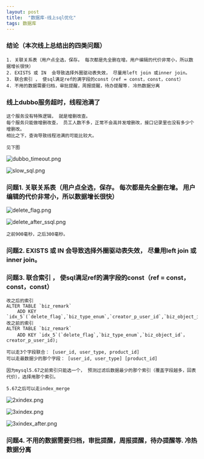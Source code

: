 ```yaml
---
layout: post
title:  "数据库-线上sql优化"
tags: 数据库
---
```


### 结论（本次线上总结出的四类问题）

    1. 关联关系表（用户点全选，保存。 每次都是先全删在增。用户编辑的代价非常小，所以数据增长很快）
    2. EXISTS 或 IN  会导致选择外圈驱动表失效， 尽量用left join 或inner join。
    3. 联合索引 ， 使sql满足ref的满字段的const（ref = const，const，const）
    4. 不用的数据需要归档，审批提醒，周报提醒，待办提醒等. 冷热数据分离
    
### 线上dubbo服务超时，线程池满了
    
    这个服务没有特殊逻辑， 就是增删改查。
    每个服务只能做增删改查， 员工人数不多，正常不会高并发增删改，接口记录里也没有多少个增删改。
    相比之下，查询导致线程池满的可能比较大。
    
    见下图
        
![dubbo_timeout.png](../../../images/slowsql/dubbo_timeout.png)

![slow_sql.png](../../../images/slowsql/slow_sql.png)


### 问题1. 关联关系表（用户点全选，保存。 每次都是先全删在增。 用户编辑的代价非常小，所以数据增长很快）
    
![delete_flag.png](../../../images/slowsql/delete_flag.png)
    
![delete_after_ssql.png](../../../images/slowsql/delete_after_ssql.png)

    之前900毫秒，之后300毫秒。

### 问题2. EXISTS 或 IN  会导致选择外圈驱动表失效， 尽量用left join 或inner join。

### 问题3. 联合索引 ， 使sql满足ref的满字段的const（ref = const，const，const）
    
    改之后的索引
    ALTER TABLE `biz_remark` 
        ADD KEY `idx_5`(`delete_flag`,`biz_type_enum`,`creator_p_user_id`,`biz_object_id`);
    改之前的索引
    ALTER TABLE `biz_remark` 
        ADD KEY `idx_5`(`delete_flag`,`biz_type_enum`,`biz_object_id`， creator_p_user_id);

    可以走3个字段联合： [user_id, user_type, product_id]
    可以走最数据少的那个字段： [user_id, user_type] [product_id]
    
    因为mysql5.67之前索引只能选一个， 预测过滤后数据最少的那个索引（覆盖字段越多，回表代价），选择用那个索引。
    
    5.67之后可以走index_merge
    
![2xindex.png](../../../images/slowsql/2xindex.png)
    
![3xindex.png](../../../images/slowsql/3xindex.png)

![3xindex_after.png](../../../images/slowsql/3xindex_after.png)

### 问题4. 不用的数据需要归档，审批提醒，周报提醒，待办提醒等. 冷热数据分离
   